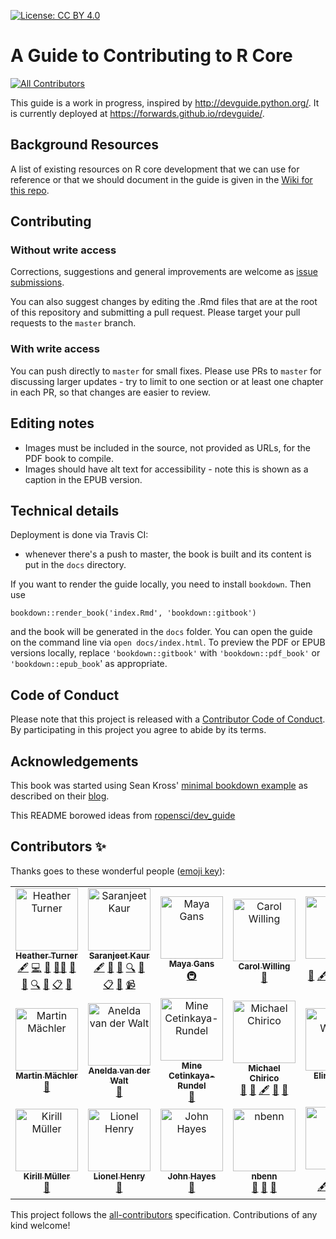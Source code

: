[![License: CC BY 4.0](https://img.shields.io/badge/License-CC%20BY%204.0-lightgrey.svg)](https://creativecommons.org/licenses/by/4.0/)

# A Guide to Contributing to R Core
<!-- ALL-CONTRIBUTORS-BADGE:START - Do not remove or modify this section -->
[![All Contributors](https://img.shields.io/badge/all_contributors-19-orange.svg?style=flat-square)](#contributors-)
<!-- ALL-CONTRIBUTORS-BADGE:END -->

This guide is a work in progress, inspired by http://devguide.python.org/. It is currently deployed at https://forwards.github.io/rdevguide/.

## Background Resources

A list of existing resources on R core development that we can use for reference or that we should document in the guide is given in the [Wiki for this repo](https://github.com/forwards/rdevguide/wiki).

## Contributing

### Without write access

Corrections, suggestions and general improvements are welcome as [issue submissions](https://github.com/forwards/rdevguide/issues/new).

You can also suggest changes by editing the .Rmd files that are at the root of this repository and submitting a pull request. Please target your pull requests to the `master` branch.

### With write access

You can push directly to `master` for small fixes. Please use PRs to `master` for discussing larger updates - try to limit to one section or at least one chapter in each PR, so that changes are easier to review.

## Editing notes

* Images must be included in the source, not provided as URLs, for the PDF book to compile.
* Images should have alt text for accessibility - note this is shown as a caption in the EPUB version.

## Technical details

Deployment is done via Travis CI:

- whenever there's a push to master, the book is built and its content is put in the `docs` directory.

If you want to render the guide locally, you need to install `bookdown`. Then use 

```bookdown::render_book('index.Rmd', 'bookdown::gitbook')```

and the book will be generated in the `docs` folder. You can open the guide on the command line via `open docs/index.html`. To preview the PDF or EPUB versions locally, replace `'bookdown::gitbook'` with `'bookdown::pdf_book'` or `'bookdown::epub_book`' as appropriate.

## Code of Conduct

Please note that this project is released with a [Contributor Code of Conduct](https://github.com/forwards/rdevguide/blob/master/CONDUCT.md).
By participating in this project you agree to abide by its terms.

## Acknowledgements

This book was started using Sean Kross' [minimal bookdown example](https://github.com/seankross/bookdown-start) as described on their [blog](http://seankross.com/2016/11/17/How-to-Start-a-Bookdown-Book.html).

This README borowed ideas from [ropensci/dev_guide](https://github.com/forwards/first-contributions)

## Contributors ✨

Thanks goes to these wonderful people ([emoji key](https://allcontributors.org/docs/en/emoji-key)):

<!-- ALL-CONTRIBUTORS-LIST:START - Do not remove or modify this section -->
<!-- prettier-ignore-start -->
<!-- markdownlint-disable -->
<table>
  <tbody>
    <tr>
      <td align="center"><a href="https://www.heatherturner.net/"><img src="https://avatars.githubusercontent.com/u/3343008?v=4?s=100" width="100px;" alt="Heather Turner"/><br /><sub><b>Heather Turner</b></sub></a><br /><a href="#content-hturner" title="Content">🖋</a> <a href="https://github.com/r-devel/rdevguide/commits?author=hturner" title="Code">💻</a> <a href="#maintenance-hturner" title="Maintenance">🚧</a> <a href="#mentoring-hturner" title="Mentoring">🧑‍🏫</a> <a href="#projectManagement-hturner" title="Project Management">📆</a> <a href="https://github.com/r-devel/rdevguide/pulls?q=is%3Apr+reviewed-by%3Ahturner" title="Reviewed Pull Requests">👀</a> <a href="#fundingFinding-hturner" title="Funding Finding">🔍</a> <a href="#question-hturner" title="Answering Questions">💬</a> <a href="#eventOrganizing-hturner" title="Event Organizing">📋</a> <a href="#talk-hturner" title="Talks">📢</a></td>
      <td align="center"><a href="https://saranjeetkaur.github.io/About-Me/"><img src="https://avatars.githubusercontent.com/u/28556616?v=4?s=100" width="100px;" alt="Saranjeet Kaur"/><br /><sub><b>Saranjeet Kaur</b></sub></a><br /><a href="#content-SaranjeetKaur" title="Content">🖋</a> <a href="https://github.com/r-devel/rdevguide/commits?author=SaranjeetKaur" title="Documentation">📖</a> <a href="#ideas-SaranjeetKaur" title="Ideas, Planning, & Feedback">🤔</a> <a href="#fundingFinding-SaranjeetKaur" title="Funding Finding">🔍</a> <a href="#question-SaranjeetKaur" title="Answering Questions">💬</a> <a href="#eventOrganizing-SaranjeetKaur" title="Event Organizing">📋</a> <a href="#talk-SaranjeetKaur" title="Talks">📢</a> <a href="#video-SaranjeetKaur" title="Videos">📹</a></td>
      <td align="center"><a href="http://maya.rbind.io"><img src="https://avatars.githubusercontent.com/u/6053906?v=4?s=100" width="100px;" alt="Maya Gans"/><br /><sub><b>Maya Gans</b></sub></a><br /><a href="#infra-MayaGans" title="Infrastructure (Hosting, Build-Tools, etc)">🚇</a></td>
      <td align="center"><a href="https://www.willingconsulting.com"><img src="https://avatars.githubusercontent.com/u/2680980?v=4?s=100" width="100px;" alt="Carol Willing"/><br /><sub><b>Carol Willing</b></sub></a><br /><a href="https://github.com/r-devel/rdevguide/pulls?q=is%3Apr+reviewed-by%3Awillingc" title="Reviewed Pull Requests">👀</a></td>
      <td align="center"><a href="http://llrs.dev"><img src="https://avatars.githubusercontent.com/u/6818218?v=4?s=100" width="100px;" alt="Lluís"/><br /><sub><b>Lluís</b></sub></a><br /><a href="https://github.com/r-devel/rdevguide/pulls?q=is%3Apr+reviewed-by%3Allrs" title="Reviewed Pull Requests">👀</a> <a href="#content-llrs" title="Content">🖋</a> <a href="#question-llrs" title="Answering Questions">💬</a> <a href="#research-llrs" title="Research">🔬</a> <a href="https://github.com/r-devel/rdevguide/commits?author=llrs" title="Documentation">📖</a> <a href="#example-llrs" title="Examples">💡</a></td>
      <td align="center"><a href="http://tdhock.github.io"><img src="https://avatars.githubusercontent.com/u/932850?v=4?s=100" width="100px;" alt="Toby Dylan Hocking"/><br /><sub><b>Toby Dylan Hocking</b></sub></a><br /><a href="https://github.com/r-devel/rdevguide/pulls?q=is%3Apr+reviewed-by%3Atdhock" title="Reviewed Pull Requests">👀</a> <a href="#example-tdhock" title="Examples">💡</a> <a href="#research-tdhock" title="Research">🔬</a> <a href="#question-tdhock" title="Answering Questions">💬</a></td>
      <td align="center"><a href="https://github.com/bettinagruen"><img src="https://avatars.githubusercontent.com/u/3341603?v=4?s=100" width="100px;" alt="bettinagruen"/><br /><sub><b>bettinagruen</b></sub></a><br /><a href="https://github.com/r-devel/rdevguide/pulls?q=is%3Apr+reviewed-by%3Abettinagruen" title="Reviewed Pull Requests">👀</a> <a href="#research-bettinagruen" title="Research">🔬</a> <a href="#question-bettinagruen" title="Answering Questions">💬</a></td>
    </tr>
    <tr>
      <td align="center"><a href="http://stat.ethz.ch/~maechler"><img src="https://avatars.githubusercontent.com/u/995722?v=4?s=100" width="100px;" alt="Martin Mächler"/><br /><sub><b>Martin Mächler</b></sub></a><br /><a href="https://github.com/r-devel/rdevguide/pulls?q=is%3Apr+reviewed-by%3Ammaechler" title="Reviewed Pull Requests">👀</a></td>
      <td align="center"><a href="http://www.talarify.co.za"><img src="https://avatars.githubusercontent.com/u/7215014?v=4?s=100" width="100px;" alt="Anelda van der Walt"/><br /><sub><b>Anelda van der Walt</b></sub></a><br /><a href="https://github.com/r-devel/rdevguide/pulls?q=is%3Apr+reviewed-by%3Aanelda" title="Reviewed Pull Requests">👀</a></td>
      <td align="center"><a href="http://mine-cr.com"><img src="https://avatars.githubusercontent.com/u/5965649?v=4?s=100" width="100px;" alt="Mine Cetinkaya-Rundel"/><br /><sub><b>Mine Cetinkaya-Rundel</b></sub></a><br /><a href="https://github.com/r-devel/rdevguide/pulls?q=is%3Apr+reviewed-by%3Amine-cetinkaya-rundel" title="Reviewed Pull Requests">👀</a></td>
      <td align="center"><a href="https://github.com/MichaelChirico"><img src="https://avatars.githubusercontent.com/u/7606389?v=4?s=100" width="100px;" alt="Michael Chirico"/><br /><sub><b>Michael Chirico</b></sub></a><br /><a href="https://github.com/r-devel/rdevguide/pulls?q=is%3Apr+reviewed-by%3AMichaelChirico" title="Reviewed Pull Requests">👀</a> <a href="#question-MichaelChirico" title="Answering Questions">💬</a> <a href="#content-MichaelChirico" title="Content">🖋</a> <a href="https://github.com/r-devel/rdevguide/commits?author=MichaelChirico" title="Documentation">📖</a> <a href="#research-MichaelChirico" title="Research">🔬</a></td>
      <td align="center"><a href="http://officialjoomlabook.com"><img src="https://avatars.githubusercontent.com/u/754813?v=4?s=100" width="100px;" alt="Elin Waring"/><br /><sub><b>Elin Waring</b></sub></a><br /><a href="#question-elinw" title="Answering Questions">💬</a></td>
      <td align="center"><a href="https://github.com/lawremi"><img src="https://avatars.githubusercontent.com/u/158190?v=4?s=100" width="100px;" alt="Michael Lawrence"/><br /><sub><b>Michael Lawrence</b></sub></a><br /><a href="https://github.com/r-devel/rdevguide/pulls?q=is%3Apr+reviewed-by%3Alawremi" title="Reviewed Pull Requests">👀</a> <a href="#ideas-lawremi" title="Ideas, Planning, & Feedback">🤔</a> <a href="#mentoring-lawremi" title="Mentoring">🧑‍🏫</a></td>
      <td align="center"><a href="https://github.com/gmbecker"><img src="https://avatars.githubusercontent.com/u/908721?v=4?s=100" width="100px;" alt="Gabe Becker"/><br /><sub><b>Gabe Becker</b></sub></a><br /><a href="https://github.com/r-devel/rdevguide/pulls?q=is%3Apr+reviewed-by%3Agmbecker" title="Reviewed Pull Requests">👀</a> <a href="#question-gmbecker" title="Answering Questions">💬</a></td>
    </tr>
    <tr>
      <td align="center"><a href="https://github.com/krlmlr"><img src="https://avatars.githubusercontent.com/u/1741643?v=4?s=100" width="100px;" alt="Kirill Müller"/><br /><sub><b>Kirill Müller</b></sub></a><br /><a href="#question-krlmlr" title="Answering Questions">💬</a></td>
      <td align="center"><a href="https://github.com/lionel-"><img src="https://avatars.githubusercontent.com/u/4465050?v=4?s=100" width="100px;" alt="Lionel Henry"/><br /><sub><b>Lionel Henry</b></sub></a><br /><a href="#question-lionel-" title="Answering Questions">💬</a></td>
      <td align="center"><a href="https://github.com/HayesJohnD"><img src="https://avatars.githubusercontent.com/u/66183716?v=4?s=100" width="100px;" alt="John Hayes"/><br /><sub><b>John Hayes</b></sub></a><br /><a href="https://github.com/r-devel/rdevguide/pulls?q=is%3Apr+reviewed-by%3AHayesJohnD" title="Reviewed Pull Requests">👀</a></td>
      <td align="center"><a href="https://github.com/nbenn"><img src="https://avatars.githubusercontent.com/u/3158446?v=4?s=100" width="100px;" alt="nbenn"/><br /><sub><b>nbenn</b></sub></a><br /><a href="https://github.com/r-devel/rdevguide/pulls?q=is%3Apr+reviewed-by%3Anbenn" title="Reviewed Pull Requests">👀</a> <a href="#research-nbenn" title="Research">🔬</a> <a href="#question-nbenn" title="Answering Questions">💬</a></td>
      <td align="center"><a href="https://github.com/benubah"><img src="https://avatars.githubusercontent.com/u/11357251?v=4?s=100" width="100px;" alt="Ben"/><br /><sub><b>Ben</b></sub></a><br /><a href="#content-benubah" title="Content">🖋</a> <a href="https://github.com/r-devel/rdevguide/pulls?q=is%3Apr+reviewed-by%3Abenubah" title="Reviewed Pull Requests">👀</a> <a href="#research-benubah" title="Research">🔬</a> <a href="#question-benubah" title="Answering Questions">💬</a></td>
    </tr>
  </tbody>
</table>

<!-- markdownlint-restore -->
<!-- prettier-ignore-end -->

<!-- ALL-CONTRIBUTORS-LIST:END -->

This project follows the [all-contributors](https://github.com/all-contributors/all-contributors) specification. Contributions of any kind welcome!
